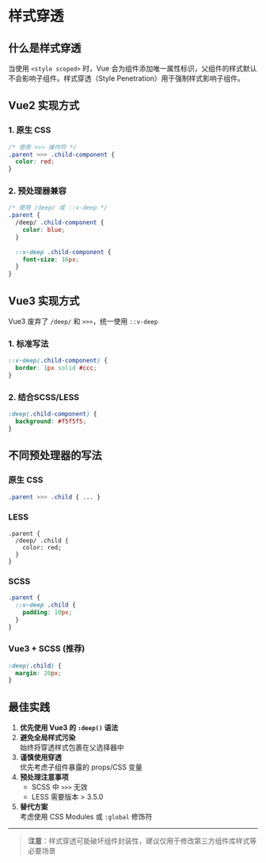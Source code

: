 # 样式穿透

## 什么是样式穿透
当使用 `<style scoped>` 时，Vue 会为组件添加唯一属性标识，父组件的样式默认不会影响子组件。样式穿透（Style Penetration）用于强制样式影响子组件。

## Vue2 实现方式

### 1. 原生 CSS
```css
/* 使用 >>> 操作符 */
.parent >>> .child-component {
  color: red;
}
```

### 2. 预处理器兼容
```scss
/* 使用 /deep/ 或 ::v-deep */
.parent {
  /deep/ .child-component {
    color: blue;
  }
  
  ::v-deep .child-component {
    font-size: 16px;
  }
}
```

## Vue3 实现方式
Vue3 废弃了 `/deep/` 和 `>>>`，统一使用 `::v-deep`

### 1. 标准写法
```css
::v-deep(.child-component) {
  border: 1px solid #ccc;
}
```

### 2. 结合SCSS/LESS
```scss
:deep(.child-component) {
  background: #f5f5f5;
}
```

## 不同预处理器的写法

### 原生 CSS
```css
.parent >>> .child { ... }
```

### LESS
```less
.parent {
  /deep/ .child {
    color: red;
  }
}
```

### SCSS
```scss
.parent {
  ::v-deep .child {
    padding: 10px;
  }
}
```

### Vue3 + SCSS (推荐)
```scss
:deep(.child) {
  margin: 20px;
}
```

## 最佳实践

1. **优先使用 Vue3 的 `:deep()` 语法**
2. **避免全局样式污染**  
   始终将穿透样式包裹在父选择器中
3. **谨慎使用穿透**  
   优先考虑子组件暴露的 props/CSS 变量
4. **预处理注意事项**  
   - SCSS 中 `>>>` 无效
   - LESS 需要版本 > 3.5.0
5. **替代方案**  
   考虑使用 CSS Modules 或 `:global` 修饰符

---

> **注意**：样式穿透可能破坏组件封装性，建议仅用于修改第三方组件库样式等必要场景
